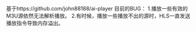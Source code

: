 基于https://github.com/john88188/ai-player
目前的BUG：
1.播放一些有效的M3U源依然无法解析播放。
2.有时候，播放一些播放不出的源时，HLS一直发送播放指令导致内存溢出。
